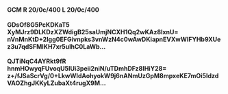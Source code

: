 #### GCM R 20/0c/400 L 20/0c/400
**GDsOf8G5PcKDKaT5**<br/>**XyMJrz9DLKDzXZWdigB25saUmjNCXH1Qq2wKAz8lxnU=**<br/>**nVnMnKtD+2Igg0EFGivnpks3vnWzN4c0wAwDKiapnEVXwWIFYHb9XUez3u7qdSFMlKH7xr5ulhC0LaWb...**<br/><br/>
**QJTiNqC4AYRkt9fR**<br/>**hnmHOwyqFUvoqU5IUi3peii2niN/uTDmhDFz8IHiY28=**<br/>**z+/fJSaScrVg/0+LkwWIdAohyokW9j6nANmUzGpM8mpxeKE7mOi5IdzdVAOZhgJKKyLZubaXt4rugX9M...**